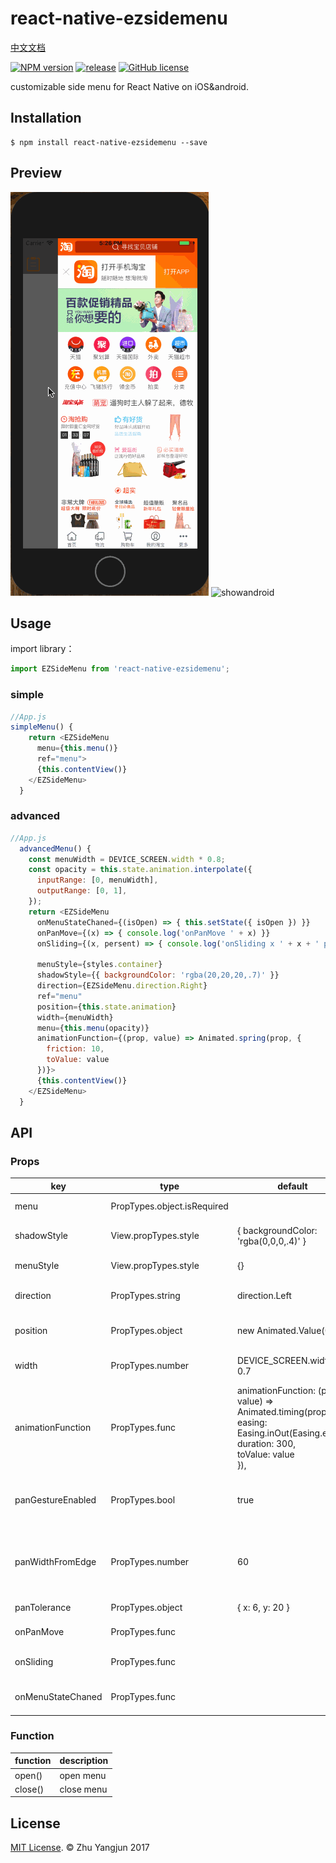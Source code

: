 # react-native-ezsidemenu

[中文文档](./README_CN.md)

[![NPM version][npm-image]][npm-url]
[![release](https://img.shields.io/github/release/easyui/react-native-ezsidemenu.svg?style=flat-square)](https://github.com/easyui/react-native-ezsidemenu/releases)
[![GitHub license](https://img.shields.io/badge/license-MIT-blue.svg)](https://raw.githubusercontent.com/joeferraro/react-native-ezsidemenu/master/LICENSE.md)

customizable side menu for React Native on iOS&android.


## Installation

```
$ npm install react-native-ezsidemenu --save
```

## Preview

![showios](showios.gif)  ![showandroid](showandroid.gif)


## Usage

import library：

```js
import EZSideMenu from 'react-native-ezsidemenu';
```

### simple

```js
//App.js
simpleMenu() {
    return <EZSideMenu
      menu={this.menu()}
      ref="menu">
      {this.contentView()}
    </EZSideMenu>
  }
```

### advanced

```js
//App.js
  advancedMenu() {
    const menuWidth = DEVICE_SCREEN.width * 0.8;
    const opacity = this.state.animation.interpolate({
      inputRange: [0, menuWidth],
      outputRange: [0, 1],
    });
    return <EZSideMenu
      onMenuStateChaned={(isOpen) => { this.setState({ isOpen }) }}
      onPanMove={(x) => { console.log('onPanMove ' + x) }}
      onSliding={(x, persent) => { console.log('onSliding x ' + x + ' persent ' + persent) }}

      menuStyle={styles.container}
      shadowStyle={{ backgroundColor: 'rgba(20,20,20,.7)' }}
      direction={EZSideMenu.direction.Right}
      ref="menu"
      position={this.state.animation}
      width={menuWidth}
      menu={this.menu(opacity)}
      animationFunction={(prop, value) => Animated.spring(prop, {
        friction: 10,
        toValue: value
      })}>
      {this.contentView()}
    </EZSideMenu>
  }
```

## API

### Props

| key | type | default | description |                 
| --- | --- | --- | --- |
| menu | PropTypes.object.isRequired |  | menu component |
| shadowStyle | View.propTypes.style | { backgroundColor: 'rgba(0,0,0,.4)' } |  the style of the menu sahdow|
| menuStyle | View.propTypes.style | {} | the style of the menu  |
| direction | PropTypes.string | direction.Left | the direction of the menu |
| position | PropTypes.object | new Animated.Value(0) | the distance of the menu |
| width | PropTypes.number | DEVICE_SCREEN.width * 0.7 | the width of the menu |
| animationFunction | PropTypes.func | animationFunction: (prop, value) => Animated.timing(prop, { <br /> easing: Easing.inOut(Easing.ease), <br /> duration: 300, <br /> toValue: value <br /> }), | the animation of the menu |
| panGestureEnabled | PropTypes.bool | true | the menu can be move with gestures or not |
| panWidthFromEdge | PropTypes.number | 60 | edge distance on content view to open side menu |
| panTolerance | PropTypes.object | { x: 6, y: 20 } |  pan move tolerance |
| onPanMove | PropTypes.func | | callback on menu move |
| onSliding | PropTypes.func | | callback on menu is sliding | 
| onMenuStateChaned | PropTypes.func | | callback on menu state is chaned |
       

### Function
| function | description |                    
| --- | --- | 
| open() | open menu |
| close() | close menu |


## License
[MIT License](http://opensource.org/licenses/mit-license.html). © Zhu Yangjun 2017


[npm-image]: https://img.shields.io/npm/v/react-native-ezsidemenu.svg?style=flat-square
[npm-url]: https://npmjs.org/package/react-native-ezsidemenu
[travis-image]: https://img.shields.io/travis/yorkie/react-native-ezsidemenu.svg?style=flat-square
[travis-url]: https://travis-ci.org/yorkie/react-native-ezsidemenu
[david-image]: http://img.shields.io/david/yorkie/react-native-ezsidemenu.svg?style=flat-square
[david-url]: https://david-dm.org/yorkie/react-native-ezsidemenu
[downloads-image]: http://img.shields.io/npm/dm/react-native-ezsidemenu.svg?style=flat-square
[downloads-url]: https://npmjs.org/package/react-native-ezsidemenu
[React Native]: https://github.com/facebook/react-native
[react-native-cn]: https://github.com/reactnativecn
[react-native-ezsidemenu]: https://github.com/easyui/react-native-ezsidemenu
[Linking Libraries iOS Guidance]: https://developer.apple.com/library/ios/recipes/xcode_help-project_editor/Articles/AddingaLibrarytoaTarget.html


